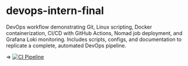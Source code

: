 # devops-intern-final
DevOps workflow demonstrating Git, Linux scripting, Docker containerization, CI/CD with GitHub Actions, Nomad job deployment, and Grafana Loki monitoring. Includes scripts, configs, and documentation to replicate a complete, automated DevOps pipeline.

=> [![CI Pipeline](https://github.com/itzJaideep/devops-intern-final/actions/workflows/ci.yml/badge.svg)](https://github.com/itzJaideep/devops-intern-final/actions/workflows/ci.yml)